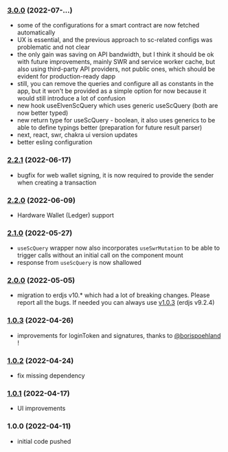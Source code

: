 ### [3.0.0](https://github.com/ElvenTools/elven-tools-dapp/releases/tag/v2.3.0) (2022-07-...)
- some of the configurations for a smart contract are now fetched automatically
- UX is essential, and the previous approach to sc-related configs was problematic and not clear
- the only gain was saving on API bandwidth, but I think it should be ok with future improvements, mainly SWR and service worker cache, but also using third-party API providers, not public ones, which should be evident for production-ready dapp
- still, you can remove the queries and configure all as constants in the app, but it won't be provided as a simple option for now because it would still introduce a lot of confusion
- new hook useElvenScQuery which uses generic useScQuery (both are now better typed)
- new return type for useScQuery - boolean, it also uses generics to be able to define typings better (preparation for future result parser)
- next, react, swr, chakra ui version updates
- better esling configuration

### [2.2.1](https://github.com/ElvenTools/elven-tools-dapp/releases/tag/v2.2.1) (2022-06-17)
- bugfix for web wallet signing, it is now required to provide the sender when creating a transaction

### [2.2.0](https://github.com/ElvenTools/elven-tools-dapp/releases/tag/v2.2.0) (2022-06-09)
- Hardware Wallet (Ledger) support

### [2.1.0](https://github.com/ElvenTools/elven-tools-dapp/releases/tag/v2.1.0) (2022-05-27)
- `useScQuery` wrapper now also incorporates `useSwrMutation` to be able to trigger calls without an initial call on the component mount
- response from `useScQuery` is now shallowed

### [2.0.0](https://github.com/ElvenTools/elven-tools-dapp/releases/tag/v2.0.0) (2022-05-05)
- migration to erdjs v10.* which had a lot of breaking changes. Please report all the bugs. If needed you can always use [v1.0.3](https://github.com/ElvenTools/elven-tools-dapp/releases/tag/v1.0.3) (erdjs v9.2.4)

### [1.0.3](https://github.com/ElvenTools/elven-tools-dapp/releases/tag/v1.0.3) (2022-04-26)
- improvements for loginToken and signatures, thanks to [@borispoehland](https://github.com/borispoehland) !

### [1.0.2](https://github.com/ElvenTools/elven-tools-dapp/releases/tag/v1.0.2) (2022-04-24)
- fix missing dependency

### [1.0.1](https://github.com/ElvenTools/elven-tools-dapp/releases/tag/v1.0.1) (2022-04-17)
- UI improvements

### 1.0.0 (2022-04-11)
- initial code pushed
